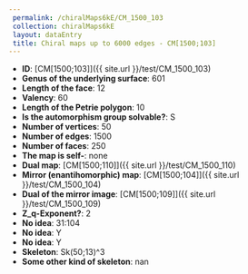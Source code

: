 ```yaml
--- 
 permalink: /chiralMaps6kE/CM_1500_103 
 collection: chiralMaps6kE
 layout: dataEntry
 title: Chiral maps up to 6000 edges - CM[1500;103]
---
```


- **ID**: [CM[1500;103]]({{ site.url }}/test/CM_1500_103)
- **Genus of the underlying surface**: 601
- **Length of the face**: 12
- **Valency**: 60
- **Length of the Petrie polygon**: 10
- **Is the automorphism group solvable?**: S
- **Number of vertices**: 50
- **Number of edges**: 1500
- **Number of faces**: 250
- **The map is self-**: none
- **Dual map**: [CM[1500;110]]({{ site.url }}/test/CM_1500_110)
- **Mirror (enantihomorphic) map**: [CM[1500;104]]({{ site.url }}/test/CM_1500_104)
- **Dual of the mirror image**: [CM[1500;109]]({{ site.url }}/test/CM_1500_109)
- **Z_q-Exponent?**: 2
- **No idea**:  31:104
- **No idea**: Y
- **No idea**: Y
- **Skeleton**: Sk(50;13)^3
- **Some other kind of skeleton**: nan
